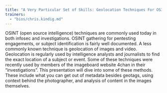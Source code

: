 ```yaml
---
title: "A Very Particular Set of Skills: Geolocation Techniques For OSINT and Investigation"
trainers:
  - "bios/chris.kindig.md"
---
```

OSINT (open source intelligence) techniques are commonly used today in both infosec and investigations. OSINT gathering for pentesting engagements, or subject identification is fairly well documented. A less commonly known technique is geolocation of images and video. Geolocation is regularly used by intelligence analysts and journalists to find the exact location of a subject or event. Some of these techniques were recently used by members of the imageboard website 4chan in their “investigations”. This presentation will dive into some of these methods. These include what you can get out of metadata besides geotags, using context behind the photographer, and analysis of content in the images themselves.
